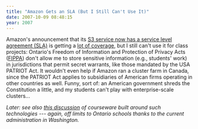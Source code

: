 ```yaml
---
title: "Amazon Gets an SLA (But I Still Can't Use It)"
date: 2007-10-09 08:48:15
year: 2007
---
```

Amazon's announcement that its <a href="http://aws.typepad.com/aws/2007/10/amazon-s3-at-yo.html">S3 service now has a service level agreement (SLA)</a> is getting a <a href="http://radar.oreilly.com/archives/2007/10/amazon_s3_gets.html">lot of coverage</a>, but I still can't use it for class projects: Ontario's Freedom of Information and Protection of Privacy Acts (<a href="http://www.accessandprivacy.gov.on.ca/english/act/index.html">FIPPA</a>) don't allow me to store sensitive information (e.g., students' work) in jurisdictions that permit secret warrants, like those mandated by the USA PATRIOT Act.  It wouldn't even help if Amazon ran a cluster farm in Canada, since the PATRIOT Act applies to subsidiaries of American firms operating in other countries as well. Funny, sort of: an American government shreds the Constitution a little, and my students can't play with enterprise-scale clusters...

<em>Later: see also <a href="http://radar.oreilly.com/archives/2007/10/google_ibm_give.html">this discussion</a> of courseware built around such technologies --- again, off limits to Ontario schools thanks to the current administration in Washington.</em>
